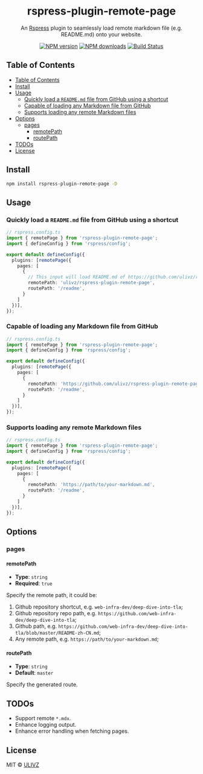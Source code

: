 <h1 align="center">rspress-plugin-remote-page</h1>

<p align="center">
    An <a href="https://rspress.dev/">Rspress</a> plugin to seamlessly load remote markdown file (e.g. README.md) onto your website.
</p>

<p align="center">
    <a href="https://npmjs.com/package/rspress-plugin-remote-page"><img src="https://img.shields.io/npm/v/rspress-plugin-remote-page.svg?style=flat" alt="NPM version"></a> 
    <a href="https://npmjs.com/package/rspress-plugin-remote-page"><img src="https://img.shields.io/npm/dm/rspress-plugin-remote-page.svg?style=flat" alt="NPM downloads"></a> 
    <a href="https://circleci.com/gh/saojs/rspress-plugin-remote-page"><img src="https://img.shields.io/circleci/project/saojs/rspress-plugin-remote-page/master.svg?style=flat" alt="Build Status"></a> 
</p>

## Table of Contents

- [Table of Contents](#table-of-contents)
- [Install](#install)
- [Usage](#usage)
  - [Quickly load a `README.md` file from GitHub using a shortcut](#quickly-load-a-readmemd-file-from-github-using-a-shortcut)
  - [Capable of loading any Markdown file from GitHub](#capable-of-loading-any-markdown-file-from-github)
  - [Supports loading any remote Markdown files](#supports-loading-any-remote-markdown-files)
- [Options](#options)
  - [pages](#pages)
    - [remotePath](#remotepath)
    - [routePath](#routepath)
- [TODOs](#todos)
- [License](#license)

## Install

```bash
npm install rspress-plugin-remote-page -D
```

## Usage

### Quickly load a `README.md` file from GitHub using a shortcut

```ts
// rspress.config.ts
import { remotePage } from 'rspress-plugin-remote-page';
import { defineConfig } from 'rspress/config';

export default defineConfig({
  plugins: [remotePage({
    pages: [
      {
        // This input will load README.md of https://github.com/ulivz/rspress-plugin-remote-page
        remotePath: 'ulivz/rspress-plugin-remote-page',
        routePath: '/readme',
      }
    ]
  })],
});
```

### Capable of loading any Markdown file from GitHub

```ts
// rspress.config.ts
import { remotePage } from 'rspress-plugin-remote-page';
import { defineConfig } from 'rspress/config';

export default defineConfig({
  plugins: [remotePage({
    pages: [
      {
        remotePath: 'https://github.com/ulivz/rspress-plugin-remote-page/blob/main/README.md',
        routePath: '/readme',
      }
    ]
  })],
});
```

### Supports loading any remote Markdown files

```ts
// rspress.config.ts
import { remotePage } from 'rspress-plugin-remote-page';
import { defineConfig } from 'rspress/config';

export default defineConfig({
  plugins: [remotePage({
    pages: [
      {
        remotePath: 'https://path/to/your-markdown.md',
        routePath: '/readme',
      }
    ]
  })],
});
```

## Options

### pages

#### remotePath

- **Type**: `string`
- **Required**: `true`

Specify the remote path, it could be:

1. Github repository shortcut, e.g. `web-infra-dev/deep-dive-into-tla`;
2. Github repository repo path, e.g. `https://github.com/web-infra-dev/deep-dive-into-tla`;
3. Github path, e.g. `https://github.com/web-infra-dev/deep-dive-into-tla/blob/master/README-zh-CN.md`;
4. Any remote path, e.g. `https://path/to/your-markdown.md`;

#### routePath

- **Type**: `string`
- **Default**: `master`

Specify the generated route.

## TODOs

- Support remote `*.mdx`.
- Enhance logging output.
- Enhance error handling when fetching pages.

## License

MIT &copy; [ULIVZ](https://github.com/ulivz)
